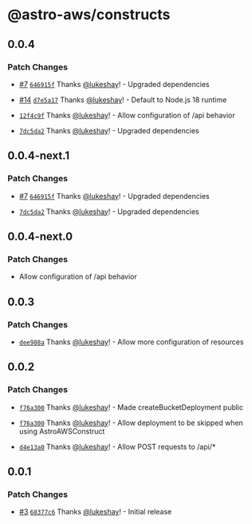 # @astro-aws/constructs

## 0.0.4

### Patch Changes

- [#7](https://github.com/lukeshay/astro-aws/pull/7) [`646915f`](https://github.com/lukeshay/astro-aws/commit/646915f227c27af02084e7fe7b1c1e69c9ad9e7d) Thanks [@lukeshay](https://github.com/lukeshay)! - Upgraded dependencies

- [#14](https://github.com/lukeshay/astro-aws/pull/14) [`d7e5a17`](https://github.com/lukeshay/astro-aws/commit/d7e5a17337537343a4302920f8fbde1ba60c8e2c) Thanks [@lukeshay](https://github.com/lukeshay)! - Default to Node.js 18 runtime

- [`12f4c9f`](https://github.com/lukeshay/astro-aws/commit/12f4c9ff03e368307895fd06c9ee35ad5958bfb0) Thanks [@lukeshay](https://github.com/lukeshay)! - Allow configuration of /api behavior

- [`7dc5da2`](https://github.com/lukeshay/astro-aws/commit/7dc5da287af714b83e39b13a59eb2839d65c16d1) Thanks [@lukeshay](https://github.com/lukeshay)! - Upgraded dependencies

## 0.0.4-next.1

### Patch Changes

- [#7](https://github.com/lukeshay/astro-aws/pull/7) [`646915f`](https://github.com/lukeshay/astro-aws/commit/646915f227c27af02084e7fe7b1c1e69c9ad9e7d) Thanks [@lukeshay](https://github.com/lukeshay)! - Upgraded dependencies

- [`7dc5da2`](https://github.com/lukeshay/astro-aws/commit/7dc5da287af714b83e39b13a59eb2839d65c16d1) Thanks [@lukeshay](https://github.com/lukeshay)! - Upgraded dependencies

## 0.0.4-next.0

### Patch Changes

- Allow configuration of /api behavior

## 0.0.3

### Patch Changes

- [`dee988a`](https://github.com/lukeshay/astro-aws/commit/dee988a8c32edc15a62a17e3a053b9a333bf2f80) Thanks [@lukeshay](https://github.com/lukeshay)! - Allow more configuration of resources

## 0.0.2

### Patch Changes

- [`f76a300`](https://github.com/lukeshay/astro-aws/commit/f76a30043aad8cd8a43973f4f9b93d45427dc406) Thanks [@lukeshay](https://github.com/lukeshay)! - Made createBucketDeployment public

- [`f76a300`](https://github.com/lukeshay/astro-aws/commit/f76a30043aad8cd8a43973f4f9b93d45427dc406) Thanks [@lukeshay](https://github.com/lukeshay)! - Allow deployment to be skipped when using AstroAWSConstruct

- [`d4e13a0`](https://github.com/lukeshay/astro-aws/commit/d4e13a060f30702d50e3cd2d3d076549b6aa4da9) Thanks [@lukeshay](https://github.com/lukeshay)! - Allow POST requests to /api/\*

## 0.0.1

### Patch Changes

- [#3](https://github.com/lukeshay/astro-aws/pull/3) [`68377c6`](https://github.com/lukeshay/astro-aws/commit/68377c6e2d5b3cf6fe53f706421d95161aba91f7) Thanks [@lukeshay](https://github.com/lukeshay)! - Initial release
